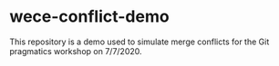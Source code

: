 # wece-conflict-demo
This repository is a demo used to simulate merge conflicts for the Git pragmatics workshop on 7/7/2020.
